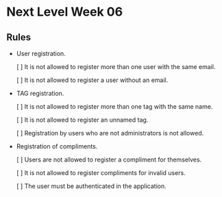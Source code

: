 # Next Level Week 06

## Rules

- User registration.

  [ ] It is not allowed to register more than one user with the same email.

  [ ] It is not allowed to register a user without an email.

- TAG registration.

  [ ] It is not allowed to register more than one tag with the same name.

  [ ] It is not allowed to register an unnamed tag.

  [ ] Registration by users who are not administrators is not allowed.

- Registration of compliments.

  [ ] Users are not allowed to register a compliment for themselves.

  [ ] It is not allowed to register compliments for invalid users.
  
  [ ] The user must be authenticated in the application.
